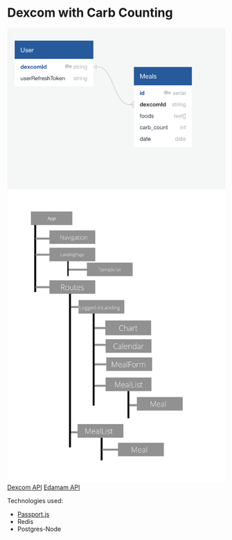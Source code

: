 # Dexcom with Carb Counting

![Image of schema](https://github.com/eaquin1/dexcom-project/blob/master/public/img/schema.png)
![Image of components](https://github.com/eaquin1/dexcom-project/blob/master/public/img/App.jpg)
[Dexcom API](https://developer.dexcom.com/)
[Edamam API](https://developer.edamam.com/)

Technologies used:

-   [Passport.js](http://www.passportjs.org)
-   Redis
-   Postgres-Node
